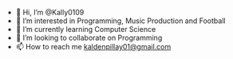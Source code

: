 - 👋 Hi, I’m @Kally0109
- 👀 I’m interested in Programming, Music Production and Football
- 🌱 I’m currently learning Computer Science
- 💞️ I’m looking to collaborate on Programming
- 📫 How to reach me kaldenpillay01@gmail.com

<!---
Kally0109/Kally0109 is a ✨ special ✨ repository because its `README.md` (this file) appears on your GitHub profile.
You can click the Preview link to take a look at your changes.
--->
